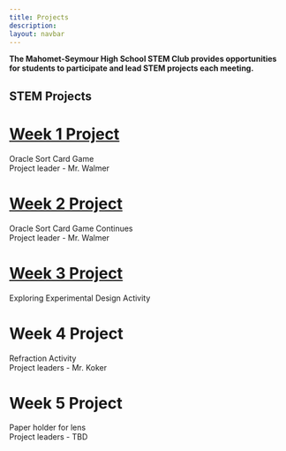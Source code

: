 ```yaml
---
title: Projects
description:
layout: navbar
---
```


**The Mahomet-Seymour High School STEM Club provides opportunities for students to participate and lead STEM projects each meeting.** 


## **STEM Projects**


# **[Week 1 Project](OracleSortCardGame.html)**
Oracle Sort Card Game                                                            
Project leader - Mr. Walmer


# **[Week 2 Project](OracleSortCardGame2.html)**
Oracle Sort Card Game Continues                                                   
Project leader - Mr. Walmer


# **[Week 3 Project](ExploringExperimentalDesign.html)**
Exploring Experimental Design Activity  


# **Week 4 Project**
Refraction Activity                                                                
Project leaders - Mr. Koker


# **Week 5 Project**
Paper holder for lens                                                                
Project leaders - TBD



